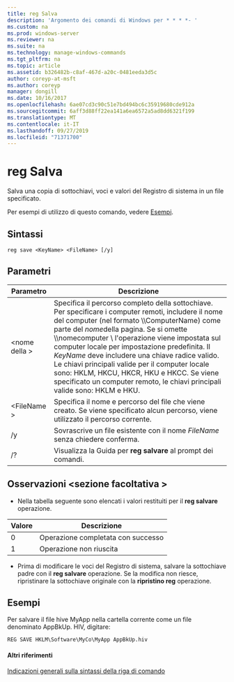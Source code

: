 ```yaml
---
title: reg Salva
description: 'Argomento dei comandi di Windows per * * * *- '
ms.custom: na
ms.prod: windows-server
ms.reviewer: na
ms.suite: na
ms.technology: manage-windows-commands
ms.tgt_pltfrm: na
ms.topic: article
ms.assetid: b326482b-c8af-467d-a20c-0481eeda3d5c
author: coreyp-at-msft
ms.author: coreyp
manager: dongill
ms.date: 10/16/2017
ms.openlocfilehash: 6ae07cd3c90c51e7bd494bc6c35919680cde912a
ms.sourcegitcommit: 6aff3d88ff22ea141a6ea6572a5ad8dd6321f199
ms.translationtype: MT
ms.contentlocale: it-IT
ms.lasthandoff: 09/27/2019
ms.locfileid: "71371700"
---
```

# <a name="reg-save"></a>reg Salva



Salva una copia di sottochiavi, voci e valori del Registro di sistema in un file specificato.

Per esempi di utilizzo di questo comando, vedere [Esempi](#BKMK_examples).

## <a name="syntax"></a>Sintassi

```
reg save <KeyName> <FileName> [/y]
```

## <a name="parameters"></a>Parametri

|Parametro|Descrizione|
|---------|-----------|
|\<nome della >|Specifica il percorso completo della sottochiave. Per specificare i computer remoti, includere il nome del computer (nel formato \\\\ComputerName\) come parte del *nome*della pagina. Se si omette \\\\nomecomputer \ l'operazione viene impostata sul computer locale per impostazione predefinita. Il *KeyName* deve includere una chiave radice valido. Le chiavi principali valide per il computer locale sono: HKLM, HKCU, HKCR, HKU e HKCC. Se viene specificato un computer remoto, le chiavi principali valide sono: HKLM e HKU.|
|\<FileName >|Specifica il nome e percorso del file che viene creato. Se viene specificato alcun percorso, viene utilizzato il percorso corrente.|
|/y|Sovrascrive un file esistente con il nome *FileName* senza chiedere conferma.|
|/?|Visualizza la Guida per **reg salvare** al prompt dei comandi.|

## <a name="remarks-optional-section"></a>Osservazioni \<sezione facoltativa >

-   Nella tabella seguente sono elencati i valori restituiti per il **reg salvare** operazione.

|Valore|Descrizione|
|-----|-----------|
|0|Operazione completata con successo|
|1|Operazione non riuscita|
-   Prima di modificare le voci del Registro di sistema, salvare la sottochiave padre con il **reg salvare** operazione. Se la modifica non riesce, ripristinare la sottochiave originale con la **ripristino reg** operazione.

## <a name="BKMK_examples"></a>Esempi

Per salvare il file hive MyApp nella cartella corrente come un file denominato AppBkUp. HIV, digitare:
```
REG SAVE HKLM\Software\MyCo\MyApp AppBkUp.hiv
```

#### <a name="additional-references"></a>Altri riferimenti

[Indicazioni generali sulla sintassi della riga di comando](command-line-syntax-key.md)
